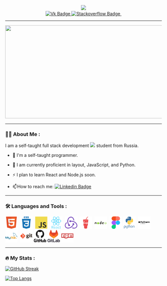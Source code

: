 <div id="header" align="center">
  <img src="https://media.giphy.com/media/vzO0Vc8b2VBLi/giphy.gif" width="100"/>
</div>

<div id="badges" align="center">
  <a href="https://vk.com/aka.ralph">
    <img src="https://img.shields.io/badge/vk-black?style=for-the-badge&logo=vk&logoColor=white" alt="Vk Badge"/>
  </a>
  <a href="https://ru.stackoverflow.com/users/559836/ralph">
    <img src="https://img.shields.io/badge/stackoverflow-black?style=for-the-badge&logo=stackoverflow&logoColor=white" alt="Stackoverflow Badge"/>
  </a>
  <img src="https://komarev.com/ghpvc/?username=ralph-devx&style=for-the-badge&color=blue" alt=""/>
</div>

---

<div align="center">
  <img src="https://media.giphy.com/media/l1J9FtGm9VNUerkRi/giphy-downsized-large.gif" width="600" height="300"/>
</div>

---

### :man_technologist: About Me :
I am a self-taught full stack development <img src="https://media.giphy.com/media/WUlplcMpOCEmTGBtBW/giphy.gif" width="30"> student from Russia.

- :telescope: I'm a self-taught programmer.

- :seedling: I am currently proficient in layout, JavaScript, and Python.

- :zap: I plan to learn React and Node.js soon.

- :mailbox:How to reach me: [![Linkedin Badge](https://img.shields.io/badge/-ralph-black?style=flat&logo=vk&logoColor=white)](https://vk.com/aka.ralph)

---

### :hammer_and_wrench: Languages and Tools :

<div>
  <img src="https://github.com/devicons/devicon/blob/master/icons/html5/html5-original.svg" title="HTML5" alt="HTML" width="40" height="40"/>&nbsp;
  <img src="https://github.com/devicons/devicon/blob/master/icons/css3/css3-plain-wordmark.svg"  title="CSS3" alt="CSS" width="40" height="40"/>&nbsp;
  <img src="https://github.com/devicons/devicon/blob/master/icons/javascript/javascript-original.svg" title="JavaScript" alt="JavaScript" width="40" height="40"/>&nbsp;
  <img src="https://github.com/devicons/devicon/blob/master/icons/react/react-original-wordmark.svg" title="React" alt="React" width="40" height="40"/>&nbsp;
  <img src="https://github.com/devicons/devicon/blob/master/icons/redux/redux-original.svg" title="Redux" alt="Redux " width="40" height="40"/>&nbsp;
  <img src="https://github.com/devicons/devicon/blob/master/icons/gulp/gulp-plain.svg" title="Gulp" alt="Gulp " width="40" height="40"/>&nbsp;
  <img src="https://github.com/devicons/devicon/blob/master/icons/nodejs/nodejs-original-wordmark.svg" title="NodeJS" alt="NodeJS" width="40" height="40"/>&nbsp;
  <img src="https://github.com/devicons/devicon/blob/master/icons/figma/figma-original.svg" title="Figma" **alt="Figma" width="40" height="40"/>
  <img src="https://github.com/devicons/devicon/blob/master/icons/python/python-original-wordmark.svg" title="Python" alt="Python" width="40" height="40"/>&nbsp;
  <img src="https://github.com/devicons/devicon/blob/master/icons/pycharm/pycharm-original-wordmark.svg" title="Pycharm" **alt="Pycharm" width="40" height="40"/>
  <img src="https://github.com/devicons/devicon/blob/master/icons/mysql/mysql-original-wordmark.svg" title="MySQL"  alt="MySQL" width="40" height="40"/>&nbsp;
  <img src="https://github.com/devicons/devicon/blob/master/icons/git/git-original-wordmark.svg" title="Git" **alt="Git" width="40" height="40"/>
  <img src="https://github.com/devicons/devicon/blob/master/icons/github/github-original-wordmark.svg" title="GitHub" **alt="GitHub" width="40" height="40"/>
  <img src="https://github.com/devicons/devicon/blob/master/icons/gitlab/gitlab-original-wordmark.svg" title="GitLub" **alt="GitLub" width="40" height="40"/>
  <img src="https://github.com/devicons/devicon/blob/master/icons/npm/npm-original-wordmark.svg" title="NPM" **alt="NPM" width="40" height="40"/>
</div>

---

### :fire: My Stats :

[![GitHub Streak](http://github-readme-streak-stats.herokuapp.com?user=ralph-devx&theme=dark&background=000000)](https://git.io/streak-stats)

[![Top Langs](https://github-readme-stats.vercel.app/api/top-langs/?username=ralph-devx&layout=compact&theme=vision-friendly-dark)](https://github.com/anuraghazra/github-readme-stats)
